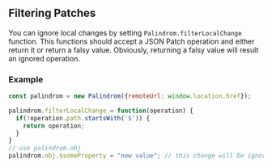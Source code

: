 ## Filtering Patches

You can ignore local changes by setting `Palindrom.filterLocalChange` function. This functions should accept a JSON Patch operation and either return it or return a falsy value. Obviously, returning a falsy value will result an ignored operation.

### Example

```js
const palindrom = new Palindrom({remoteUrl: window.location.href});

palindrom.filterLocalChange = function(operation) {
  if(!operation.path.startsWith('$')) {
    return operation;
  }
}
// use palindrom.obj
palindrom.obj.$someProperty = "new value"; // this change will be ignored and will not reach the server 

```

